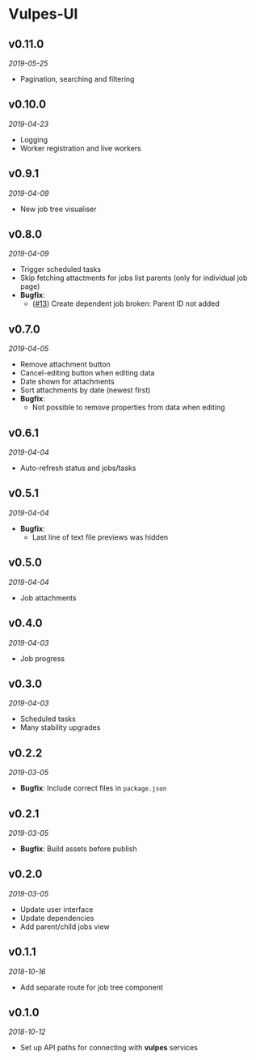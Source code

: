 # Vulpes-UI

## v0.11.0
_2019-05-25_

 * Pagination, searching and filtering

## v0.10.0
_2019-04-23_

 * Logging
 * Worker registration and live workers

## v0.9.1
_2019-04-09_

 * New job tree visualiser

## v0.8.0
_2019-04-09_

 * Trigger scheduled tasks
 * Skip fetching attactments for jobs list parents (only for individual job page)
 * **Bugfix**:
   * ([#13](https://github.com/Kiosked/vulpes-ui/issues/13)) Create dependent job broken: Parent ID not added

## v0.7.0
_2019-04-05_

 * Remove attachment button
 * Cancel-editing button when editing data
 * Date shown for attachments
 * Sort attachments by date (newest first)
 * **Bugfix**:
   * Not possible to remove properties from data when editing

## v0.6.1
_2019-04-04_

 * Auto-refresh status and jobs/tasks

## v0.5.1
_2019-04-04_

 * **Bugfix**:
   * Last line of text file previews was hidden

## v0.5.0
_2019-04-04_

 * Job attachments

## v0.4.0
_2019-04-03_

 * Job progress

## v0.3.0
_2019-04-03_

 * Scheduled tasks
 * Many stability upgrades

## v0.2.2
_2019-03-05_

 * **Bugfix**: Include correct files in `package.json`

## v0.2.1
_2019-03-05_

 * **Bugfix**: Build assets before publish

## v0.2.0
_2019-03-05_

 * Update user interface
 * Update dependencies
 * Add parent/child jobs view

## v0.1.1
_2018-10-16_

 * Add separate route for job tree component

## v0.1.0
_2018-10-12_

 * Set up API paths for connecting with **vulpes** services
